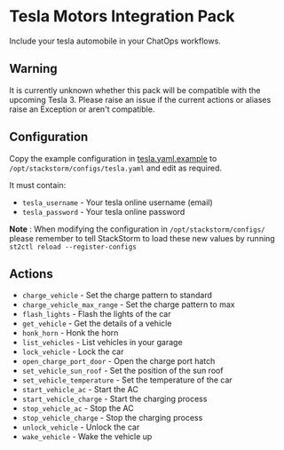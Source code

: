 # Tesla Motors Integration Pack

Include your tesla automobile in your ChatOps workflows.

## Warning

It is currently unknown whether this pack will be compatible with
the upcoming Tesla 3. Please raise an issue if the current actions
or aliases raise an Exception or aren't compatible.

## Configuration

Copy the example configuration in [tesla.yaml.example](./tesla.yaml.example)
to `/opt/stackstorm/configs/tesla.yaml` and edit as required.

It must contain:

* ``tesla_username`` - Your tesla online username (email)
* ``tesla_password`` - Your tesla online password

**Note** : When modifying the configuration in `/opt/stackstorm/configs/` please
           remember to tell StackStorm to load these new values by running
           `st2ctl reload --register-configs`

## Actions

* `charge_vehicle` - Set the charge pattern to standard
* `charge_vehicle_max_range` - Set the charge pattern to max
* `flash_lights` - Flash the lights of the car
* `get_vehicle` - Get the details of a vehicle
* `honk_horn` - Honk the horn
* `list_vehicles` - List vehicles in your garage
* `lock_vehicle` - Lock the car
* `open_charge_port_door` - Open the charge port hatch
* `set_vehicle_sun_roof` - Set the position of the sun roof
* `set_vehicle_temperature` - Set the temperature of the car
* `start_vehicle_ac` - Start the AC
* `start_vehicle_charge` - Start the charging process
* `stop_vehicle_ac` - Stop the AC
* `stop_vehicle_charge` - Stop the charging process
* `unlock_vehicle` - Unlock the car
* `wake_vehicle` - Wake the vehicle up
